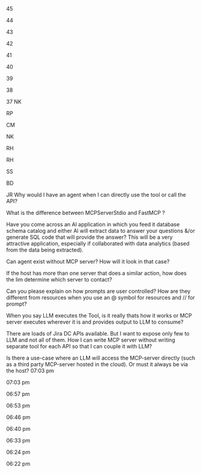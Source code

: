 45

44

43

42

41

40

39

38

37 NK

RP

CM

NK

RH

RH

SS

BD

JR Why would I have an agent when I can directly use the tool or call the API?

What is the difference between MCPServerStdio and FastMCP ?

Have you come across an Al application in which you feed it database schema catalog and either Al will extract data to answer your questions &/or generate SQL code that will provide the answer? This will be a very attractive application, especially if collaborated with data analytics (based from the data being extracted).

Can agent exist without MCP server? How will it look in that case?

If the host has more than one server that does a similar action, how does the lim determine which server to contact?

Can you please explain on how prompts are user controlled? How are they different from resources when you use an @ symbol for resources and // for prompt?

When you say LLM executes the Tool, is it really thats how it works or MCP server executes wherever it is and provides output to LLM to consume?

There are loads of Jira DC APls available. But I want to expose only few to LLM and not all of them. How I can write MCP server without writing separate tool for each API so that I can couple it with LLM?

Is there a use-case where an LLM will access the MCP-server directly (such as a third party MCP-server hosted in the cloud). Or must it always be via the host? 07:03 pm

07:03 pm

06:57 pm

06:53 pm

06:46 pm

06:40 pm

06:33 pm

06:24 pm

06:22 pm